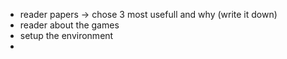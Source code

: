 - reader papers -> chose 3 most usefull and why (write it down)
- reader about the games
- setup the environment
- 
